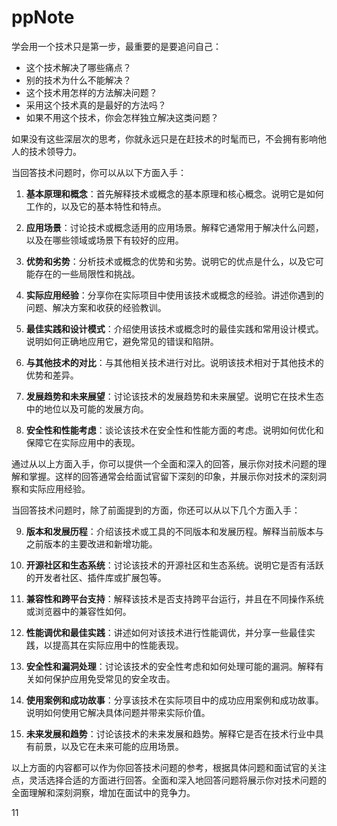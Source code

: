 # ppNote
学会用一个技术只是第一步，最重要的是要追问自己：

- 这个技术解决了哪些痛点？
- 别的技术为什么不能解决？
- 这个技术用怎样的方法解决问题？
- 采用这个技术真的是最好的方法吗？
- 如果不用这个技术，你会怎样独立解决这类问题？

如果没有这些深层次的思考，你就永远只是在赶技术的时髦而已，不会拥有影响他人的技术领导力。



当回答技术问题时，你可以从以下方面入手：

1. **基本原理和概念**：首先解释技术或概念的基本原理和核心概念。说明它是如何工作的，以及它的基本特性和特点。

2. **应用场景**：讨论技术或概念适用的应用场景。解释它通常用于解决什么问题，以及在哪些领域或场景下有较好的应用。

3. **优势和劣势**：分析技术或概念的优势和劣势。说明它的优点是什么，以及它可能存在的一些局限性和挑战。

4. **实际应用经验**：分享你在实际项目中使用该技术或概念的经验。讲述你遇到的问题、解决方案和收获的经验教训。

5. **最佳实践和设计模式**：介绍使用该技术或概念时的最佳实践和常用设计模式。说明如何正确地应用它，避免常见的错误和陷阱。

6. **与其他技术的对比**：与其他相关技术进行对比。说明该技术相对于其他技术的优势和差异。

7. **发展趋势和未来展望**：讨论该技术的发展趋势和未来展望。说明它在技术生态中的地位以及可能的发展方向。

8. **安全性和性能考虑**：谈论该技术在安全性和性能方面的考虑。说明如何优化和保障它在实际应用中的表现。

通过从以上方面入手，你可以提供一个全面和深入的回答，展示你对技术问题的理解和掌握。这样的回答通常会给面试官留下深刻的印象，并展示你对技术的深刻洞察和实际应用经验。

当回答技术问题时，除了前面提到的方面，你还可以从以下几个方面入手：

9. **版本和发展历程**：介绍该技术或工具的不同版本和发展历程。解释当前版本与之前版本的主要改进和新增功能。

10. **开源社区和生态系统**：讨论该技术的开源社区和生态系统。说明它是否有活跃的开发者社区、插件库或扩展包等。

11. **兼容性和跨平台支持**：解释该技术是否支持跨平台运行，并且在不同操作系统或浏览器中的兼容性如何。

12. **性能调优和最佳实践**：讲述如何对该技术进行性能调优，并分享一些最佳实践，以提高其在实际应用中的性能表现。

13. **安全性和漏洞处理**：讨论该技术的安全性考虑和如何处理可能的漏洞。解释有关如何保护应用免受常见的安全攻击。

14. **使用案例和成功故事**：分享该技术在实际项目中的成功应用案例和成功故事。说明如何使用它解决具体问题并带来实际价值。

15. **未来发展和趋势**：讨论该技术的未来发展和趋势。解释它是否在技术行业中具有前景，以及它在未来可能的应用场景。

以上方面的内容都可以作为你回答技术问题的参考，根据具体问题和面试官的关注点，灵活选择合适的方面进行回答。全面和深入地回答问题将展示你对技术问题的全面理解和深刻洞察，增加在面试中的竞争力。

11